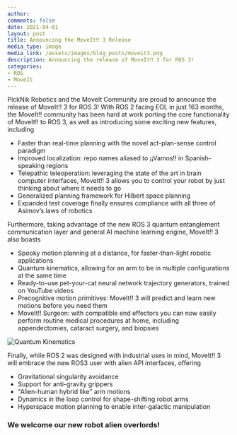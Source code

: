 ```yaml
---
author:
comments: false
date: 2021-04-01
layout: post
title: Announcing the MoveIt‼ 3 Release
media_type: image
media_link: /assets/images/blog_posts/moveit3.png
description: Announcing the release of MoveIt‼ 3 for ROS 3!
categories:
- ROS
- MoveIt
---
```


PickNik Robotics and the MoveIt Community are proud to announce the release of MoveIt‼ 3 for ROS 3! With ROS 2 facing EOL in just 163 months, the MoveIt‼ community has been hard at work porting the core functionality of MoveIt‼ to ROS 3, as well as introducing some exciting new features, including
- Faster than real-time planning with the novel act-plan-sense control paradigm
- Improved localization: repo names aliased to ¡¡Vamos‼ in Spanish-speaking regions
- Telepathic teleoperation: leveraging the state of the art in brain computer interfaces, MoveIt‼ 3 allows you to control your robot by just thinking about where it needs to go
- Generalized planning framework for Hilbert space planning
- Expanded test coverage finally ensures compliance with all three of Asimov’s laws of robotics

Furthermore, taking advantage of the new ROS 3 quantum entanglement communication layer and general AI machine learning engine, MoveIt‼ 3 also boasts
- Spooky motion planning at a distance, for faster-than-light robotic applications
- Quantum kinematics, allowing for an arm to be in multiple configurations at the same time
- Ready-to-use pet-your-cat neural network trajectory generators, trained on YouTube videos
- Precognitive motion primitives: MoveIt‼ 3 will predict and learn new motions before you need them
- MoveIt‼ Surgeon: with compatible end effectors you can now easily perform routine medical procedures at home, including appendectomies, cataract surgery, and biopsies

![Quantum Kinematics](/assets/images/blog_posts/quantum_arm.gif)

Finally, while ROS 2 was designed with industrial uses in mind, MoveIt‼ 3 will embrace the new ROS3 user with alien API interfaces, offering
- Gravitational singularity avoidance
- Support for anti-gravity grippers
- "Alien-human hybrid like" arm motions
- Dynamics in the loop control for shape-shifting robot arms
- Hyperspace motion planning to enable inter-galactic manipulation

### We welcome our new robot alien overlords!

